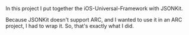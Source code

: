 In this project I put together the iOS-Universal-Framework with JSONKit.

Because JSONKit doesn't support ARC, and I wanted to use it in an ARC project, I had to wrap it. So, that's exactly what I did.
